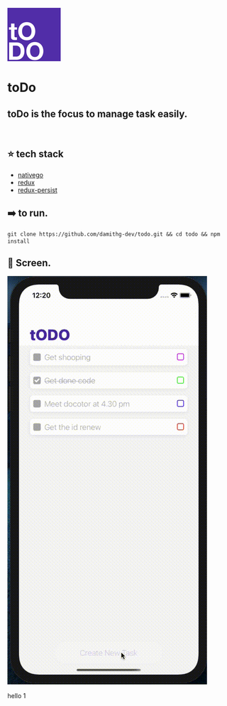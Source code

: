 ![toDo](./screenshots/app_icon.png)
<br>

# toDo

## toDo is the focus to manage task easily.

<br>

## ⭐️ tech stack

- [nativego](https://github.com/damithg-dev/react-native-template-nativego)
- [redux](https://redux.js.org/introduction/getting-started)
- [redux-persist](https://github.com/rt2zz/redux-persist)

## ➡️ to run.

    git clone https://github.com/damithg-dev/todo.git && cd todo && npm install

## 📱 Screen.

![New Task](./screenshots/screens.gif)

hello 1
